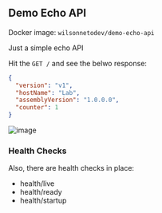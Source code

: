 ## Demo Echo API

Docker image: `wilsonnetodev/demo-echo-api`

Just a simple echo API

Hit the `GET /` and see the belwo response:

```json
{
  "version": "v1",
  "hostName": "Lab",
  "assemblyVersion": "1.0.0.0",
  "counter": 1
}
```

![image](https://github.com/wilsonneto-dev/Demo_EchoApi/assets/20674439/ffae0b00-c41b-4062-a8d6-074098a0d021)

### Health Checks

Also, there are health checks in place:

- health/live
- health/ready
- health/startup
